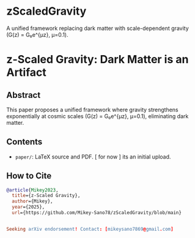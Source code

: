 # zScaledGravity
A unified framework replacing dark matter with scale-dependent gravity (G(z) = G₀e^{μz}, μ=0.1).
# z-Scaled Gravity: Dark Matter is an Artifact  
## Abstract  
This paper proposes a unified framework where gravity strengthens exponentially at cosmic scales (G(z) = G₀e^{μz}, μ=0.1), eliminating dark matter.  

## Contents  
- `paper/`: LaTeX source and PDF.  [ for now ] its an initial upload.

## How to Cite  
```bibtex
@article{Mikey2023,
  title={z-Scaled Gravity},
  author={Mikey},
  year={2025},
  url={https://github.com/Mikey-Sano78/zScaledGravity/blob/main}


Seeking arXiv endorsement! Contact: [mikeysano7869@gmail.com]
